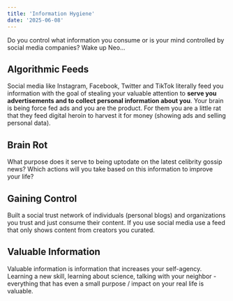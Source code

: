 ```yaml
---
title: 'Information Hygiene'
date: '2025-06-08'
---
```

Do you control what information you consume or is your mind controlled by social media companies? Wake up Neo...

## Algorithmic Feeds

Social media like Instagram, Facebook, Twitter and TikTok literally feed you information with the goal of stealing your valuable attention to **serve you advertisements and to collect personal information about you**. Your brain is being force fed ads and you are the product. For them you are a little rat that they feed digital heroin to harvest it for money (showing ads and selling personal data).

## Brain Rot

What purpose does it serve to being uptodate on the latest celibrity gossip news? Which actions will you take based on this information to improve your life?

## Gaining Control

Built a social trust network of individuals (personal blogs) and organizations you trust and just consume their content. If you use social media use a feed that only shows content from creators you curated.

## Valuable Information

Valuable information is information that increases your self-agency. Learning a new skill, learning about science, talking with your neighbor - everything that has even a small purpose / impact on your real life is valuable.
